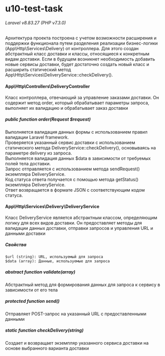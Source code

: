 #  u10-test-task
###### Laravel v8.83.27 (PHP v7.3.0)

Архитектура проекта построена с учетом возможности расширения и поддержки функционала путем разделения реализации бизнес-логики (App\Http\Services\Delivery) от контроллера. Для этого создан абстрактный класс доставки и классы, относящиеся к конкретным видам доставки. Если в будущем возникнет необходимость добавить новые сервисы доставки, будет достаточно создать новый класс и расширить статический метод App\Http\Services\DeliveryService::checkDelivery().

#### App\Http\Controllers\DeliveryController
Класс контроллера, отвечающий за управление заказами доставки. Он содержит метод order, который обрабатывает параметры запроса, выполняет их валидацию и обрабатывает заказ доставки

##### public function order(Request $request)

Выполняется валидация данных формы с использованием правил валидации Laravel framework.<br>
Проверяется указанный сервис доставки с использованием статического метода DeliveryService::checkDelivery(), основываясь на параметре delivery из запроса.<br>
Выполняется валидация данных $data в зависимости от требуемых полей тела доставки.<br>
Запрос отправляется с использованием метода sendRequest() экземпляра DeliveryService.<br>
Код статуса ответа получается с помощью метода getStatus() экземпляра DeliveryService.<br>
Ответ возвращается в формате JSON с соответствующим кодом статуса.

#### App\Http\Services\Delivery\DeliveryService

Класс DeliveryService является абстрактным классом, определяющим логику для всех видов доставки. Он предоставляет методы для валидации данных доставки, отправки запросов и управления URL и данными доставки

##### Свойства

	$url (string): URL, используемый для запроса
	$data (array): Данные, используемые для запроса

##### abstract function validate(array)
Абстрактный метод для формирования данных для запроса к сервису в зависимости от его тела
##### protected function send()
Отправляет POST-запрос на указанный URL с предоставленными данными
##### static function checkDelivery(string)
Создает и возвращает экземпляр указанного сервиса доставки на основе выбранного варианта доставки